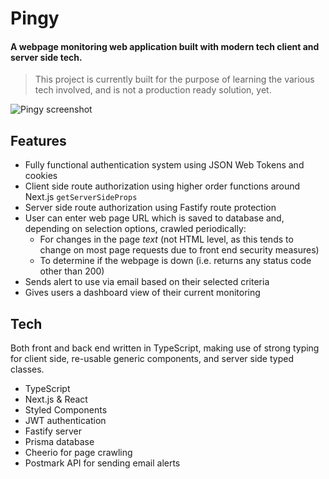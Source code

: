 # Pingy

#### A webpage monitoring web application built with modern tech client and server side tech.

> This project is currently built for the purpose of learning the various tech involved, and is not a production ready solution, yet.

![Pingy screenshot](https://res.cloudinary.com/jaygould/image/upload/v1660402254/pingy/git-image.png)

## Features

- Fully functional authentication system using JSON Web Tokens and cookies
- Client side route authorization using higher order functions around Next.js `getServerSideProps`
- Server side route authorization using Fastify route protection
- User can enter web page URL which is saved to database and, depending on selection options, crawled periodically:
  - For changes in the page _text_ (not HTML level, as this tends to change on most page requests due to front end security measures)
  - To determine if the webpage is down (i.e. returns any status code other than 200)
- Sends alert to use via email based on their selected criteria
- Gives users a dashboard view of their current monitoring

## Tech

Both front and back end written in TypeScript, making use of strong typing for client side, re-usable generic components, and server side typed classes.

- TypeScript
- Next.js & React
- Styled Components
- JWT authentication
- Fastify server
- Prisma database
- Cheerio for page crawling
- Postmark API for sending email alerts
